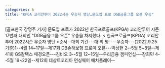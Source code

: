 ```yaml
---
categories: h
title: "KPGA 코리안투어 2022시즌 우승자 명단…문도엽 프로 DGB금융그룹 오픈 우승"
---
```

[골프한국 강명주 기자] 문도엽 프로가 2022년 한국프로골프(KPGA) 코리안투어 시즌 17번째 대회인 "DGB금융그룹 오픈" 우승을 차지했다. < 한국프로골프(KPGA) 코리안투어 2022시즌 우승자 명단 >순서--대회 기간---대 회 명----우승자---(2022.9.25 기준)1--4월 14~17일--제17회 DB손해보험 프로미 오픈---박상현 2--5월 5~8일--제41회 GS칼텍스 매경오픈---김비오 3--5월 12~15일--우리금융 챔피언십---장희민 4--5월 19~22일--제12회 데상트코리아 먼싱웨어 매치플레이--